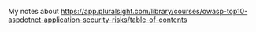 My notes about https://app.pluralsight.com/library/courses/owasp-top10-aspdotnet-application-security-risks/table-of-contents
